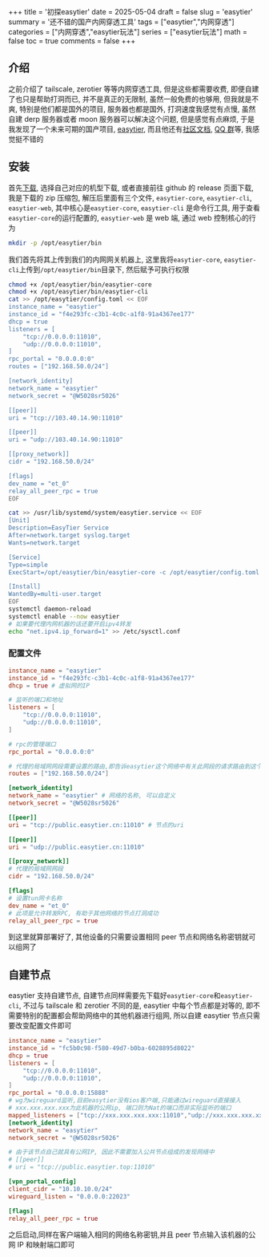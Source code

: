 +++
title = '初探easytier'
date = 2025-05-04
draft = false
slug = 'easytier'
summary = '还不错的国产内网穿透工具'
tags = ["easytier","内网穿透"]
categories = ["内网穿透","easytier玩法"]
series = ["easytier玩法"]
math = false
toc = true
comments = false
+++

## 介绍

之前介绍了 tailscale, zerotier 等等内网穿透工具, 但是这些都需要收费, 即便自建了也只是帮助打洞而已, 并不是真正的无限制, 虽然一般免费的也够用, 但我就是不爽, 特别是他们都是国外的项目, 服务器也都是国外, 打洞速度我感觉有点慢, 虽然自建 derp 服务器或者 moon 服务器可以解决这个问题, 但是感觉有点麻烦, 于是我发现了一个未来可期的国产项目, [easytier](https://easytier.cn/), 而且他还有[社区文档](https://doc.oee.icu:60009/web/#/625560517/103293282), [QQ 群](https://qm.qq.com/cgi-bin/qm/qr?authKey=uKFKHV5iThwYa6spoqKBw8L%2FfHl3f%2FMjgV4k96wo9H2GCo78ezuF9yQBsbKStwug&k=DS4Z5Gf6ZW_RbODkQ1LstVcQ-V0XdXcB&noverify=0)等, 我感觉挺不错的

## 安装

首先[下载](https://easytier.cn/guide/download.html), 选择自己对应的机型下载, 或者直接前往 github 的 release 页面下载, 我是下载的 zip 压缩包, 解压后里面有三个文件, `easytier-core`, `easytier-cli`, `easytier-web`, 其中核心是`easytier-core`, `easytier-cli` 是命令行工具, 用于查看`easytier-core`的运行配置的, `easytier-web` 是 web 端, 通过 web 控制核心的行为

```bash
mkdir -p /opt/easytier/bin
```

我们首先将其上传到我们的内网网关机器上, 这里我将`easytier-core`, `easytier-cli`上传到`/opt/easytier/bin`目录下, 然后赋予可执行权限

```bash
chmod +x /opt/easytier/bin/easytier-core
chmod +x /opt/easytier/bin/easytier-cli
cat >> /opt/easytier/config.toml << EOF
instance_name = "easytier"
instance_id = "f4e293fc-c3b1-4c0c-a1f8-91a4367ee177"
dhcp = true
listeners = [
    "tcp://0.0.0.0:11010",
    "udp://0.0.0.0:11010",
]
rpc_portal = "0.0.0.0:0"
routes = ["192.168.50.0/24"]

[network_identity]
network_name = "easytier"
network_secret = "@W5028sr5026"

[[peer]]
uri = "tcp://103.40.14.90:11010"

[[peer]]
uri = "udp://103.40.14.90:11010"

[[proxy_network]]
cidr = "192.168.50.0/24"

[flags]
dev_name = "et_0"
relay_all_peer_rpc = true
EOF

cat >> /usr/lib/systemd/system/easytier.service << EOF
[Unit]
Description=EasyTier Service
After=network.target syslog.target
Wants=network.target

[Service]
Type=simple
ExecStart=/opt/easytier/bin/easytier-core -c /opt/easytier/config.toml

[Install]
WantedBy=multi-user.target
EOF
systemctl daemon-reload
systemctl enable --now easytier
# 如果要代理内网机器的话还要开启ipv4转发
echo "net.ipv4.ip_forward=1" >> /etc/sysctl.conf
```

### 配置文件

```toml
instance_name = "easytier"
instance_id = "f4e293fc-c3b1-4c0c-a1f8-91a4367ee177"
dhcp = true # 虚拟网的IP

# 监听的端口和地址
listeners = [
    "tcp://0.0.0.0:11010",
    "udp://0.0.0.0:11010",
]

# rpc的管理端口
rpc_portal = "0.0.0.0:0"

# 代理的局域网网段需要设置的路由,即告诉easytier这个网络中有关此网段的请求路由到这个节点
routes = ["192.168.50.0/24"]

[network_identity]
network_name = "easytier" # 网络的名称, 可以自定义
network_secret = "@W5028sr5026"

[[peer]]
uri = "tcp://public.easytier.cn:11010" # 节点的uri

[[peer]]
uri = "udp://public.easytier.cn:11010"

[[proxy_network]]
# 代理的局域网网段
cidr = "192.168.50.0/24"

[flags]
# 设置tun网卡名称
dev_name = "et_0"
# 此项是允许转发RPC, 有助于其他网络的节点打洞成功
relay_all_peer_rpc = true
```

到这里就算部署好了, 其他设备的只需要设置相同 peer 节点和网络名称密钥就可以组网了

## 自建节点

easytier 支持自建节点, 自建节点同样需要先下载好`easytier-core`和`easytier-cli`, 不过与 tailscale 和 zerotier 不同的是, easytier 中每个节点都是对等的, 即不需要特别的配置都会帮助网络中的其他机器进行组网, 所以自建 easytier 节点只需要改变配置文件即可

```toml
instance_name = "easytier"
instance_id = "fc5b0c98-f580-49d7-b0ba-6028895d8022"
dhcp = true
listeners = [
    "tcp://0.0.0.0:11010",
    "udp://0.0.0.0:11010",
]
rpc_portal = "0.0.0.0:15888"
# wg为wireguard监听,目前easytier没有ios客户端,只能通过wireguard直接接入
# xxx.xxx.xxx.xxx为此机器的公网ip, 端口则为Nat的端口而非实际监听的端口
mapped_listeners = ["tcp://xxx.xxx.xxx.xxx:11010","udp://xxx.xxx.xxx.xxx:11010","wg://xxx.xxx.xxx.xxx:22023"]
[network_identity]
network_name = "easytier"
network_secret = "@W5028sr5026"

# 由于该节点自己就具有公网IP, 因此不需要加入公共节点组成的发现网络中
# [[peer]]
# uri = "tcp://public.easytier.top:11010"

[vpn_portal_config]
client_cidr = "10.10.10.0/24"
wireguard_listen = "0.0.0.0:22023"

[flags]
relay_all_peer_rpc = true
```

之后启动,同样在客户端输入相同的网络名称密钥,并且 peer 节点输入该机器的公网 IP 和映射端口即可

